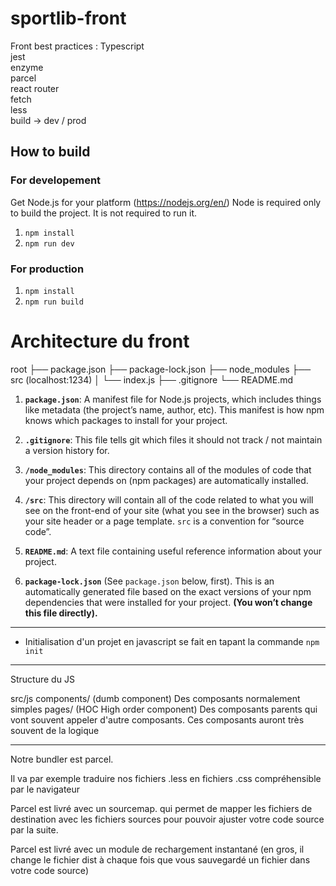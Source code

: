 # sportlib-front

Front best practices :
  Typescript  
  jest  
  enzyme  
  parcel  
  react router  
  fetch  
  less  
  build -> dev / prod

## How to build

### For developement

Get Node.js for your platform (https://nodejs.org/en/)
Node is required only to build the project. It is not required to run it.

1. `npm install`
2. `npm run dev`

### For production

1. `npm install`
2. `npm run build`

# Architecture du front

root
      ├── package.json 
      ├── package-lock.json 
      ├── node_modules
      ├── src (localhost:1234)
      │   └── index.js
      ├── .gitignore
      └── README.md

1. **`package.json`**: A manifest file for Node.js projects, which includes things like metadata (the project’s name, author, etc). This manifest is how npm knows which packages to install for your project.

2.  **`.gitignore`**: This file tells git which files it should not track / not maintain a version history for.

3.  **`/node_modules`**: This directory contains all of the modules of code that your project depends on (npm packages) are automatically installed.

4.  **`/src`**: This directory will contain all of the code related to what you will see on the front-end of your site (what you see in the browser) such as your site header or a page template. `src` is a convention for “source code”.

5. **`README.md`**: A text file containing useful reference information about your project.

6. **`package-lock.json`** (See `package.json` below, first). This is an automatically generated file based on the exact versions of your npm dependencies that were installed for your project. **(You won’t change this file directly).**

-----------------------------------------------------------------------

- Initialisation d'un projet en javascript se fait en tapant la commande `npm init`

-----------------------------------------------------------------------

Structure du JS 

src/js
    components/ (dumb component) Des composants normalement simples
    pages/ (HOC High order component) Des composants parents qui vont souvent appeler d'autre composants. Ces composants auront très souvent de la logique

-----------------------------------------------------------------------

Notre bundler est parcel.

Il va par exemple traduire nos fichiers .less en fichiers .css compréhensible par le navigateur

Parcel est livré avec un sourcemap. qui permet de mapper les fichiers de destination avec les fichiers sources pour pouvoir ajuster votre code source par la suite.

Parcel est livré avec un module de rechargement instantané (en gros, il change le fichier dist à chaque fois que vous sauvegardé un fichier dans votre code source)